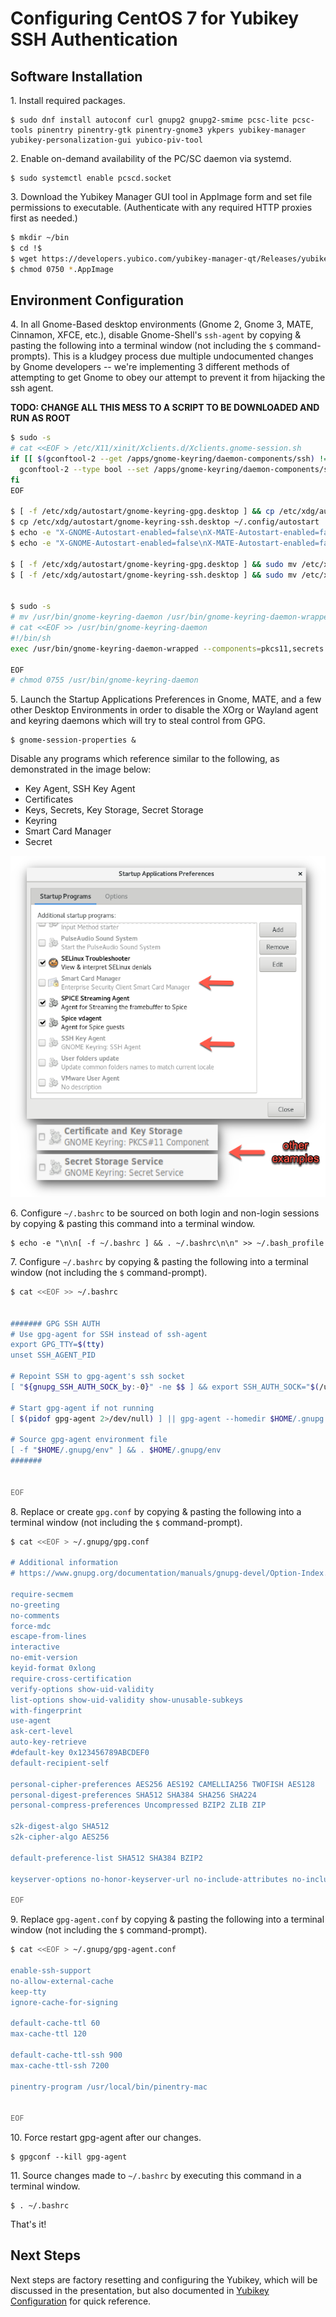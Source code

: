 # Configuring CentOS 7 for Yubikey SSH Authentication


## Software Installation


1\.  Install required packages.


    $ sudo dnf install autoconf curl gnupg2 gnupg2-smime pcsc-lite pcsc-tools pinentry pinentry-gtk pinentry-gnome3 ykpers yubikey-manager yubikey-personalization-gui yubico-piv-tool



2\. Enable on-demand availability of the PC/SC daemon via systemd.


    $ sudo systemctl enable pcscd.socket



3\. Download the Yubikey Manager GUI tool in AppImage form and set file permissions to executable. (Authenticate with any required HTTP proxies first as needed.)


```bash
$ mkdir ~/bin
$ cd !$
$ wget https://developers.yubico.com/yubikey-manager-qt/Releases/yubikey-manager-qt-1.1.2-linux.AppImage  
$ chmod 0750 *.AppImage
```



## Environment Configuration


4\. In all Gnome-Based desktop environments (Gnome 2, Gnome 3, MATE, Cinnamon, XFCE, etc.), disable Gnome-Shell's `ssh-agent` by copying & pasting the following into a terminal window (not including the `$` command-prompts). This is a kludgey process due multiple undocumented changes by Gnome developers -- we're implementing 3 different methods of attempting to get Gnome to obey our attempt to prevent it from hijacking the ssh agent.



**TODO: CHANGE ALL THIS MESS TO A SCRIPT TO BE DOWNLOADED AND RUN AS ROOT**

```bash
$ sudo -s
# cat <<EOF > /etc/X11/xinit/Xclients.d/Xclients.gnome-session.sh
if [[ $(gconftool-2 --get /apps/gnome-keyring/daemon-components/ssh) != "false" ]]; then
  gconftool-2 --type bool --set /apps/gnome-keyring/daemon-components/ssh false
fi
EOF

$ [ -f /etc/xdg/autostart/gnome-keyring-gpg.desktop ] && cp /etc/xdg/autostart/gnome-keyring-gpg.desktop ~/.config/autostart
$ cp /etc/xdg/autostart/gnome-keyring-ssh.desktop ~/.config/autostart
$ echo -e "X-GNOME-Autostart-enabled=false\nX-MATE-Autostart-enabled=false" >> ~/.config/autostart/gnome-keyring-gpg.desktop
$ echo -e "X-GNOME-Autostart-enabled=false\nX-MATE-Autostart-enabled=false" >> ~/.config/autostart/gnome-keyring-ssh.desktop

$ [ -f /etc/xdg/autostart/gnome-keyring-gpg.desktop ] && sudo mv /etc/xdg/autostart/gnome-keyring-gpg.desktop /etc/xdg/autostart/gnome-keyring-gpg.desktop.inactive
$ [ -f /etc/xdg/autostart/gnome-keyring-ssh.desktop ] && sudo mv /etc/xdg/autostart/gnome-keyring-ssh.desktop /etc/xdg/autostart/gnome-keyring-ssh.desktop.inactive


$ sudo -s 
# mv /usr/bin/gnome-keyring-daemon /usr/bin/gnome-keyring-daemon-wrapped
# cat <<EOF >> /usr/bin/gnome-keyring-daemon
#!/bin/sh
exec /usr/bin/gnome-keyring-daemon-wrapped --components=pkcs11,secrets "$@"

EOF
# chmod 0755 /usr/bin/gnome-keyring-daemon
```



5\.  Launch the Startup Applications Preferences in Gnome, MATE, and a few other Desktop Environments in order to disable the XOrg or Wayland agent and keyring daemons which will try to steal control from GPG.


    $ gnome-session-properties &


Disable any programs which reference similar to the following, as demonstrated in the image below:

  * Key Agent, SSH Key Agent
  * Certificates
  * Keys, Secrets, Key Storage, Secret Storage
  * Keyring
  * Smart Card Manager
  * Secret


![Gnome and MATE Session Preferences Window](gnome_mate_session_prefs.png)



6\. Configure `~/.bashrc` to be sourced on both login and non-login sessions by copying & pasting this command into a terminal window.


    $ echo -e "\n\n[ -f ~/.bashrc ] && . ~/.bashrc\n\n" >> ~/.bash_profile



7\. Configure `~/.bashrc` by copying & pasting the following into a terminal window (not including the `$` command-prompt).


```bash
$ cat <<EOF >> ~/.bashrc


####### GPG SSH AUTH
# Use gpg-agent for SSH instead of ssh-agent
export GPG_TTY=$(tty)
unset SSH_AGENT_PID

# Repoint SSH to gpg-agent's ssh socket
[ "${gnupg_SSH_AUTH_SOCK_by:-0}" -ne $$ ] && export SSH_AUTH_SOCK="$(/usr/bin/gpgconf --list-dirs agent-ssh-socket)"

# Start gpg-agent if not running
[ $(pidof gpg-agent 2>/dev/null) ] || gpg-agent --homedir $HOME/.gnupg --daemon --sh --enable-ssh-support > $HOME/.gnupg/env

# Source gpg-agent environment file
[ -f "$HOME/.gnupg/env" ] && . $HOME/.gnupg/env
####### 


EOF
```



8\. Replace or create `gpg.conf` by copying & pasting the following into a terminal window (not including the `$` command-prompt).


```bash
$ cat <<EOF > ~/.gnupg/gpg.conf

# Additional information
# https://www.gnupg.org/documentation/manuals/gnupg-devel/Option-Index.html

require-secmem
no-greeting
no-comments
force-mdc
escape-from-lines
interactive
no-emit-version
keyid-format 0xlong
require-cross-certification
verify-options show-uid-validity
list-options show-uid-validity show-unusable-subkeys
with-fingerprint
use-agent
ask-cert-level
auto-key-retrieve
#default-key 0x123456789ABCDEF0
default-recipient-self

personal-cipher-preferences AES256 AES192 CAMELLIA256 TWOFISH AES128
personal-digest-preferences SHA512 SHA384 SHA256 SHA224
personal-compress-preferences Uncompressed BZIP2 ZLIB ZIP

s2k-digest-algo SHA512
s2k-cipher-algo AES256

default-preference-list SHA512 SHA384 BZIP2

keyserver-options no-honor-keyserver-url no-include-attributes no-include-revoked

EOF
```



9\. Replace `gpg-agent.conf` by copying & pasting the following into a terminal window (not including the `$` command-prompt).


```bash
$ cat <<EOF > ~/.gnupg/gpg-agent.conf

enable-ssh-support
no-allow-external-cache
keep-tty
ignore-cache-for-signing

default-cache-ttl 60
max-cache-ttl 120

default-cache-ttl-ssh 900
max-cache-ttl-ssh 7200

pinentry-program /usr/local/bin/pinentry-mac


EOF
```



10\. Force restart gpg-agent after our changes.

    $ gpgconf --kill gpg-agent



11\. Source changes made to `~/.bashrc` by executing this command in a terminal window.

    $ . ~/.bashrc



That's it!



## Next Steps

Next steps are factory resetting and configuring the Yubikey, which will be discussed in the presentation, but also documented in [Yubikey Configuration](yubikey_configuration.md) for quick reference.

